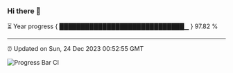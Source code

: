 ### Hi there 👋

⏳ Year progress { █████████████████████████████▁ } 97.82 %

---

⏰ Updated on Sun, 24 Dec 2023 00:52:55 GMT

![Progress Bar CI](https://github.com/liununu/liununu/workflows/Progress%20Bar%20CI/badge.svg)
